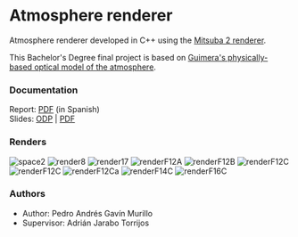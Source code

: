 # Atmosphere renderer  
  
Atmosphere renderer developed in C++ using the [Mitsuba 2 renderer](https://github.com/mitsuba-renderer/mitsuba2).  

This Bachelor's Degree final project is based on [Guimera's physically-based optical model of the atmosphere](http://giga.cps.unizar.es/~ajarabo/pubs/Guimera2018spatio/index.html).

### Documentation
Report: [PDF](https://github.com/agavinm/atmosphere-renderer/files/5781595/Report.pdf) (in Spanish)  
Slides: [ODP](https://github.com/agavinm/atmosphere-renderer/files/5781603/Slides.zip) | [PDF](https://github.com/agavinm/atmosphere-renderer/files/5781604/Slides.pdf)  

### Renders
![space2](https://user-images.githubusercontent.com/37375662/103893781-2221a180-50ee-11eb-8bb9-2bb3d88cd68b.png)
![render8](https://user-images.githubusercontent.com/37375662/103893786-264dbf00-50ee-11eb-8546-8d93c0469cc0.png)
![render17](https://user-images.githubusercontent.com/37375662/103893791-28b01900-50ee-11eb-98fc-de4837d0d3aa.png)
![renderF12A](https://user-images.githubusercontent.com/37375662/103893821-36659e80-50ee-11eb-8a88-8c75f261fa74.png)
![renderF12B](https://user-images.githubusercontent.com/37375662/103893823-382f6200-50ee-11eb-9496-fa90d41ed78f.png)
![renderF12C](https://user-images.githubusercontent.com/37375662/103893830-39f92580-50ee-11eb-9ece-00133cfe6986.png)
![renderF12C](https://user-images.githubusercontent.com/37375662/103893840-3fef0680-50ee-11eb-9904-33d87fda0096.png)
![renderF12Ca](https://user-images.githubusercontent.com/37375662/103893847-41b8ca00-50ee-11eb-92c3-04a989afd3c4.png)
![renderF14C](https://user-images.githubusercontent.com/37375662/103893855-44b3ba80-50ee-11eb-8d62-8c75fe7cb605.png)
![renderF16C](https://user-images.githubusercontent.com/37375662/103893859-47aeab00-50ee-11eb-953b-57c418f116c9.png)

### Authors
* Author: Pedro Andrés Gavín Murillo  
* Supervisor: Adrián Jarabo Torrijos  

